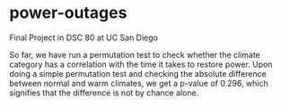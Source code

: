 # power-outages
Final Project in DSC 80 at UC San Diego

So far, we have run a permutation test to check whether the climate category has a correlation with the time it takes to restore power. Upon doing a simple permutation test and checking the absolute difference between normal and warm climates, we get a p-value of 0.296, which signifies that the difference is not by chance alone. 
